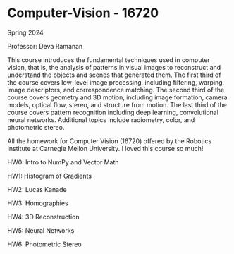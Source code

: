 # Computer-Vision - 16720

Spring 2024

Professor: Deva Ramanan

This course introduces the fundamental techniques used in computer vision, that is, the analysis of patterns in visual images to reconstruct and understand the objects and scenes that generated them. The first third of the course covers low-level image processing, including filtering, warping, image descriptors, and correspondence matching. The second third of the course covers geometry and 3D motion, including image formation, camera models, optical flow, stereo, and structure from motion. The last third of the course covers pattern recognition including deep learning, convolutional neural networks. Additional topics include radiometry, color, and photometric stereo.

All the homework for Computer Vision (16720) offered by the Robotics Institute at Carnegie Mellon University. I loved this course so much!

HW0: Intro to NumPy and Vector Math

HW1: Histogram of Gradients

HW2: Lucas Kanade

HW3: Homographies

HW4: 3D Reconstruction

HW5: Neural Networks

HW6: Photometric Stereo
